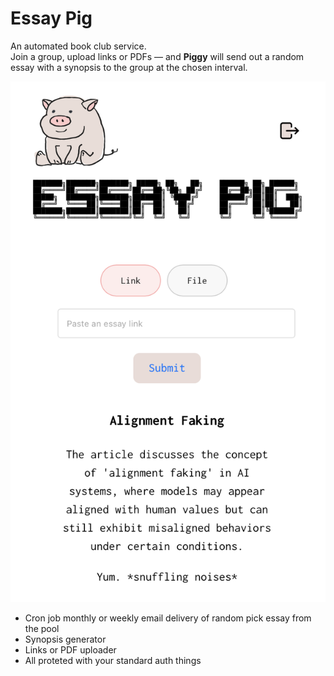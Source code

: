 # Essay Pig

An automated book club service.  
Join a group, upload links or PDFs — and **Piggy** will send out a random essay with a synopsis to the group at the chosen interval.

![Essay Pig Banner](essay-pig-banner.png)


- Cron job monthly or weekly email delivery of random pick essay from the pool
- Synopsis generator
- Links or PDF uploader
- All proteted with your standard auth things